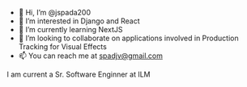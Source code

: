 - 👋 Hi, I’m @jspada200
- 👀 I’m interested in Django and React
- 🌱 I’m currently learning NextJS
- 💞️ I’m looking to collaborate on applications involved in Production Tracking for Visual Effects
- 📫 You can reach me at spadjv@gmail.com

I am current a Sr. Software Enginner at ILM

<!---
jspada200/jspada200 is a ✨ special ✨ repository because its `README.md` (this file) appears on your GitHub profile.
You can click the Preview link to take a look at your changes.
--->
